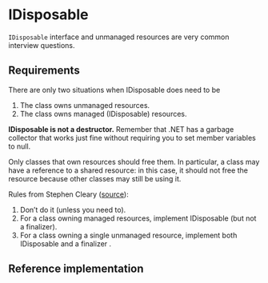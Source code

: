 # IDisposable

`IDisposable` interface and unmanaged resources are very common interview questions.

## Requirements

There are only two situations when IDisposable does need to be 

1. The class owns unmanaged resources.
2. The class owns managed (IDisposable) resources.

**IDisposable is not a destructor.** Remember that .NET has a garbage collector that works just fine without requiring you to set member variables to null.

Only classes that own resources should free them. In particular, a class may have a reference to a shared resource: in this case, it should not free the resource because other classes may still be using it.

Rules from Stephen Cleary ([source](http://blog.stephencleary.com/2009/08/how-to-implement-idisposable-and.html)):
    
1. Don’t do it (unless you need to).
2. For a class owning managed resources, implement IDisposable (but not a finalizer).
3. For a class owning a single unmanaged resource, implement both IDisposable and a finalizer.


## Reference implementation
<script src="https://gist.github.com/Rulikkk/b251ad2aeecb397a33373be612ef3c51.js"></script>